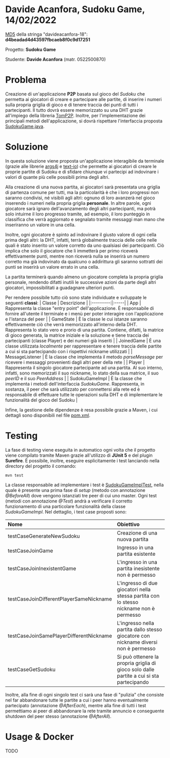 # Davide Acanfora, Sudoku Game, 14/02/2022
[MD5](https://www.md5hashgenerator.com) della stringa "davideacanfora-18": **d4beadad4d43597fbcaeb8f0c9d17251**

Progetto: **Sudoku Game**

Studente: **Davide Acanfora** (matr. 0522500870)

# Problema
Creazione di un'applicazione **P2P** basata sul gioco del *Sudoku* che permetta ai giocatori di creare e partecipare alle partite, di inserire i numeri sulla propria griglia di gioco e di tenere traccia dei punti di tutti i partecipanti. Il tutto dovrà essere memorizzato su una DHT grazie all'impiego della libreria [TomP2P](https://tomp2p.net). Inoltre, per l'implementazione dei principali metodi dell'applicazione, si dovrà rispettare l'interfaccia proposta [SudokuGame.java](https://github.com/davide-acanfora/davide_acanfora_adc_2021/blob/master/src/main/java/it/davideacanfora/sudoku/SudokuGame.java).

# Soluzione
In questa soluzione viene proposta un'applicazione interagibile da terminale (grazie alle librerie [args4j](https://github.com/kohsuke/args4j) e [text-io](https://github.com/beryx/text-io)) che permette ai giocatori di creare le proprie partite di Sudoku e di sfidare chiunque vi partecipi ad indovinare i valori di quante più celle possibili prima degli altri.

Alla creazione di una nuova partita, ai giocatori sarà presentata una griglia di partenza comune per tutti, ma la particolarità è che i loro progressi non saranno condivisi, né visibili agli altri: ognuno di loro avanzerà nel gioco inserendo i numeri nella propria griglia **personale**. In altre parole, ogni giocatore sarà ignaro dell'avanzamento degli altri partecipanti, ma potrà solo intuirne il loro progresso tramite, ad esempio, il loro punteggio in classifica che verrà aggiornato e segnalato tramite messaggi man mano che inseriranno un valore in una cella.

Inoltre, ogni giocatore è spinto ad indovinare il giusto valore di ogni cella prima degli altri: la DHT, infatti, terrà globalmente traccia delle celle nelle quali è stato inserito un valore corretto da uno qualsiasi dei partecipanti. Ciò implica che solo il giocatore che li immetterà per primo riceverà effettivamente punti, mentre non riceverà nulla se inserirà un numero corretto ma già indovinato da qualcuno o addirittura gli saranno sottratti dei punti se inserirà un valore errato in una cella.

La partita terminerà quando almeno un giocatore completa la propria griglia personale, rendendo difatti inutili le successive azioni da parte degli altri giocatori, impossibilitati a guadagnare ulteriori punti.

Per rendere possibile tutto ciò sono state individuate e sviluppate le seguenti **classi**:
| Classe | Descrizione |
|:---------:|:-----|
| App | Rappresenta la classe "entry point" dell'applicazione. È responsabile di fornire all'utente il terminale e i menù per poter interagire con l'applicazione e l'istanza del peer |
| GameState | È la classe le cui istanze saranno effettivamente ciò che verrà memorizzato all'interno della DHT. Rappresenta lo stato vero e prorio di una partita. Contiene, difatti, la matrice di gioco generata, la matrice iniziale e la soluzione e tiene traccia dei partecipanti (classe Player) e dei numeri già inseriti |
| JoinedGame | È una classe utilizzata *localmente* per rappresentare e tenere traccia delle partite a cui si sta partecipando con i rispettivi nickname utilizzati |
| MessageListener | È la classe che implementa il metodo *parseMessage* per ricevere i messaggi provenienti dagli altri peer della rete |
| Player | Rappresenta il singolo giocatore partecipante ad una partita. Al suo interno, infatti, sono memorizzati il suo nickname, lo stato della sua matrice, il suo *peerID* e il suo *PeerAddress* |
| SudokuGameImpl | È la classe che implementa i metodi dell'interfaccia *SudokuGame*. Rappresenta, in sostanza, il peer che sarà utilizzato per connettersi alla rete ed è responsabile di effettuare tutte le operazioni sulla DHT e di implementare le funzionalità del gioco del Sudoku |

Infine, la gestione delle dipendenze è resa possibile grazie a Maven, i cui dettagli sono disponibili nel file [pom.xml](https://github.com/davide-acanfora/davide_acanfora_adc_2021/blob/master/pom.xml).

# Testing
La fase di testing viene eseguita in automatico ogni volta che il progetto viene compilato tramite Maven grazie all'utilizzo di **JUnit 5** e del plugin **Surefire**. È possibile, inoltre, eseguire esplicitamente i test lanciando nella directory del progetto il comando:
```shell
mvn test
```
La classe responsabile ad implementare i test è [SudokuGameImplTest](https://github.com/davide-acanfora/davide_acanfora_adc_2021/blob/master/src/test/java/it/davideacanfora/sudoku/SudokuGameImplTest.java), nella quale è presente una prima fase di *setup* (metodo con annotazione *@BeforeAll*) dove vengono istanziati tre peer di cui uno master. Ogni test (metodi con annotazione *@Test*) andrà a verificare il corretto funzionamento di una particolare funzionalità della classe *SudokuGameImpl*. Nel dettaglio, i test case proposti sono:

| Nome | Obiettivo |
|:---------|:-----|
| testCaseGenerateNewSudoku | Creazione di una nuova partita |
| testCaseJoinGame | Ingresso in una partita esistente |
| testCaseJoinInexistentGame | L'ingresso in una partita inesistente non è permesso |
| testCaseJoinDifferentPlayerSameNickname | L'ingresso di due giocatori nella stessa partita con lo stesso nickname non è permesso |
| testCaseJoinSamePlayerDifferentNickname | L'ingresso nella partita dallo stesso giocatore con nickname diversi non è permesso |
| testCaseGetSudoku | Si può ottenere la propria griglia di gioco solo dalle partite a cui si sta partecipando |

Inoltre, alla fine di ogni singolo test ci sarà una fase di "pulizia" che consiste nel far abbandonare tutte le partite a cui i peer hanno eventualmente partecipato (annotazione *@AfterEach*), mentre alla fine di tutti i test permettiamo ai peer di abbandonare la rete tramite annuncio e conseguente shutdown del peer stesso (annotazione *@AfterAll*).

# Usage & Docker
TODO

